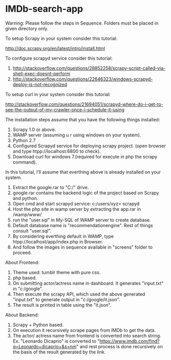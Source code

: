 # IMDb-search-app

Warning: Please follow the steps in Sequence.
Folders must be placed in given directory only.


To setup Scrapy in your system consider this tutorial:

http://doc.scrapy.org/en/latest/intro/install.html

To configure scrapyd service consider this tutorial:

1. http://stackoverflow.com/questions/28852258/scrapy-script-called-via-shell-exec-doesnt-perform
2. http://stackoverflow.com/questions/22646323/windows-scrapyd-deploy-is-not-recognized

To setup curl in your system consider this tutorial:

http://stackoverflow.com/questions/21694051/scrapyd-where-do-i-get-to-see-the-output-of-my-crawler-once-i-schedule-it-using


The installation steps assume that you have the following things installed:

1. Scrapy 1.0 or above.
2. WAMP server (assuming u r using windows on your system).
3. Python 2.7
4. Configured Scrapyd service for deploying scrapy project. (open browser and type htpp://localhost:6800 to check).
5. Download curl for windows 7.(required for execute in php the scrapy command).

In this tutorial, I’ll assume that everthing above is already installed on your system.

1. Extract the google.rar to "C:/" drive.
2. google.rar contains the backend logic of the project based on Scrapy and python.
3. Open cmd and start scrapyd service: c:/users/xyz> scrapyd
4. Host the php site in wamp server by extracting the app.rar in /wamp/www/ 
5. run the "user.sql" in My-SQL of WAMP server to create database.
6. Default database name is "recommendationengine". Rest of things consult "user.sql".
7. By considering everthing default in WAMP, type htpp://localhost/app/index.php in Browser.
8. And follow the images in sequence available in "screens" folder to proceed.

About Frontend:

1. Theme used: tumblr theme with pure css.
2. php based.
3. On submitting actor/actress name in dashboard. It generates "input.txt" in "c:/google".
4. Then execute the scrapy API, which used the above generated "input.txt" to generate output in "c:/google/it.json".
5. The result is printed in table using the "it.json".

About Backend:

1. Scrapy + Python based.
2. On execution it recursively scrape pages from IMDb to get the data.
3. The actor/ actress name from frontend is converted into search string.
Ex. "Leonardo Dicaprio" is converted to "https://www.imdb.com/find?q=Leonardo+dicaprio+&s=nm" and rest process is done recursively on the basis of the result generated by the link.


